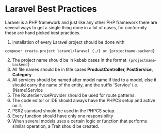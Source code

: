 # Laravel Best Practices
Laravel is a PHP framework and just like any other PHP framework there are several ways to get a single thing done in a lot of cases, for conformity these are hand picked best practices.

1. Installation of every Laravel project should be done with:
```
composer create-project laravel/laravel {./} or {projectname-backend}
```
2. The project name should be in kebab cases in the format: `{projectname-backend}`
3. All file names should be in title cases **ProductController, PostService, Category**
4. All services should be named after model name if tied to a model, else it should carry the name of the entity, and the suffix 'Service' i.e. {Name}Service
5. The RouterServiceProvider should be used for route patterns.
6. The code editor or IDE should always have the PHPCS setup and active on it.
7. PSR2 standard should be used in the PHPCS setup.
8. Every function should have only one responsibility
9. When several models uses a certain logic or function that performs similar operation, a Trait should be created. 
